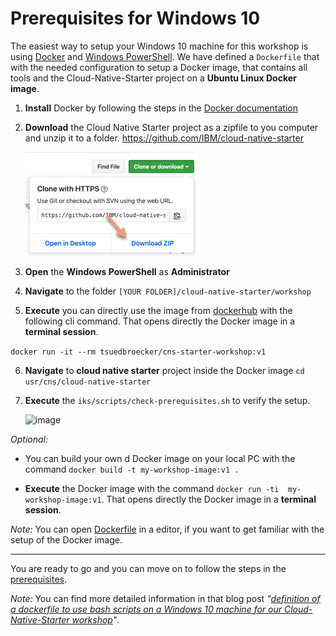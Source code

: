 # Prerequisites for Windows 10

The easiest way to setup your Windows 10 machine for this workshop is using [Docker](https://www.docker.com/) and [Windows PowerShell](https://docs.microsoft.com/en-us/windows-server/administration/windows-commands/powershell).
We have defined a ```Dockerfile``` that with the needed configuration to setup a Docker image, that contains all tools and the Cloud-Native-Starter project on a **Ubuntu Linux Docker image**.

1. **Install** Docker by following the steps in the [Docker documentation](https://docs.docker.com/docker-for-windows/install/)


2. **Download** the Cloud Native Starter project as a zipfile to you computer and unzip it to a folder.
   https://github.com/IBM/cloud-native-starter

   ![image](images/windows-setup-01.png)

3. **Open** the **Windows PowerShell** as **Administrator**

4. **Navigate** to the folder ```[YOUR FOLDER]/cloud-native-starter/workshop```

5. **Execute** you can directly use the image from [dockerhub](https://hub.docker.com/r/tsuedbroecker/cns-starter-workshop) with the following cli command. That opens directly the Docker image in a **terminal session**.

```docker run -it --rm tsuedbroecker/cns-starter-workshop:v1```

6. **Navigate** to **cloud native starter** project inside the Docker image
    ```cd usr/cns/cloud-native-starter```

7. **Execute** the ```iks/scripts/check-prerequisites.sh``` to verify the setup.

    ![image](images/windows-setup-02.png)

_Optional:_ 
* You can build your own d
Docker image on your local PC with the command ```docker build -t my-workshop-image:v1 .```

* **Execute** the Docker image with the command ```docker run -ti  my-workshop-image:v1```. That opens directly the Docker image in a **terminal session**.

_Note:_ You can open [Dockerfile](./Dockerfile) in a editor, if you want to get familiar with the setup of the Docker image.

---

You are ready to go and you can move on to follow the steps in the [prerequisites](00-prerequisites.md).

_Note:_ You can find more detailed information in that blog post _"[definition of a dockerfile to use bash scripts on a Windows 10 machine for our Cloud-Native-Starter workshop](https://suedbroecker.net/2019/08/27/definition-of-a-dockerfile-to-use-bash-scripts-on-a-windows-10-machine-for-our-cloud-native-starter-workshop/)"_.







